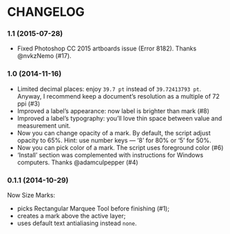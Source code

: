 # CHANGELOG

### 1.1 (2015-07-28)

* Fixed Photoshop CC 2015 artboards issue (Error 8182). Thanks @nvkzNemo (#17).

### 1.0 (2014-11-16)

* Limited decimal places: enjoy `39.7 pt` instead of `39.72413793 pt`. Anyway, I recommend keep a document’s resolution as a multiple of 72 ppi (#3)
* Improved a label’s appearance: now label is brighter than mark (#8)
* Improved a label’s typography: you’ll love thin space between value and measurement unit.
* Now you can change opacity of a mark. By default, the script adjust opacity to 65%. Hint: use number keys — ‘8’ for 80% or ‘5’ for 50%.
* Now you can pick color of a mark. The script uses foreground color (#6)
* ‘Install’ section was complemented with instructions for Windows computers. Thanks @adamculpepper (#4)

### 0.1.1 (2014-10-29)

Now Size Marks:
* picks Rectangular Marquee Tool before finishing (#1);
* creates a mark above the active layer;
* uses default text antialiasing instead `none`.
